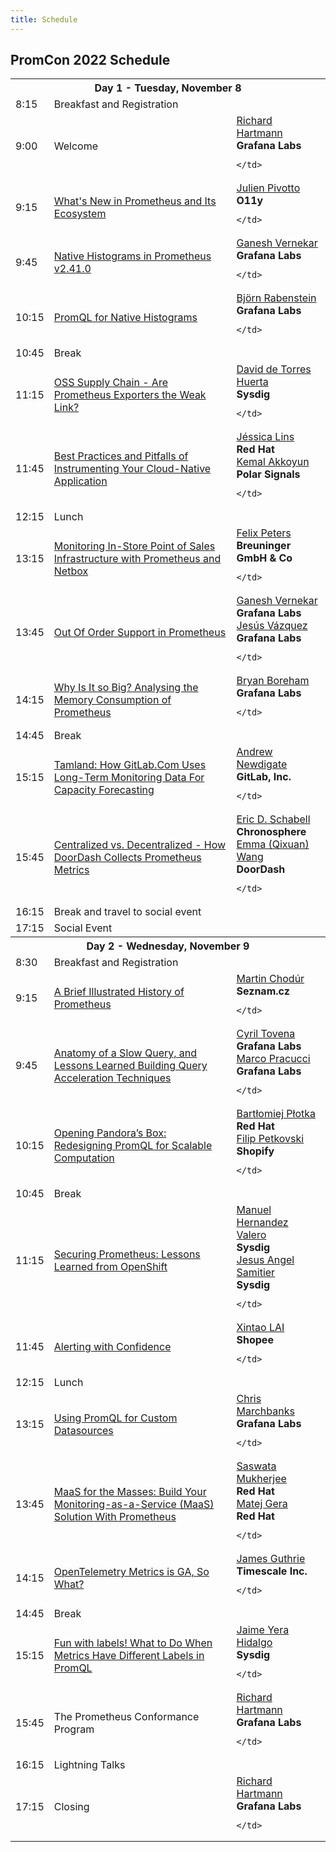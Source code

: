 ```yaml
---
title: Schedule
---
```


## PromCon 2022 Schedule

<table class="table schedule-table">
  <tr class="day">
    <th colspan="3">Day 1 - Tuesday, November 8</th>
  </tr>
  <tr class="break">
    <td>8:15</td>
    <td>Breakfast and Registration</td>
    <td></td>
  </tr>
   <tr class="talk">
    <td>9:00</td>
    <td>
      Welcome
    </td>
    <td>
      <a href="../speakers/richard-hartmann">Richard Hartmann</a>
      <br>
      <b>Grafana Labs</b>
      
    </td>
  </tr>
   <tr class="talk">
    <td>9:15</td>
    <td>
      <a href="../talks/whats-new-in-prometheus-and-its-">What's New in Prometheus and Its Ecosystem</a>
    </td>
    <td>
      <a href="../speakers/julien-pivotto">Julien Pivotto</a>
      <br>
      <b>O11y</b>
      
    </td>
  </tr>
   <tr class="talk">
    <td>9:45</td>
    <td>
      <a href="../talks/native-histograms-in-prometheus-">Native Histograms in Prometheus v2.41.0</a>
    </td>
    <td>
      <a href="../speakers/ganesh-vernekar">Ganesh Vernekar</a>
      <br>
      <b>Grafana Labs</b>
      
    </td>
  </tr>
   <tr class="talk">
    <td>10:15</td>
    <td>
      <a href="../talks/promql-for-native-histograms">PromQL for Native Histograms</a>
    </td>
    <td>
      <a href="../speakers/björn-rabenstein">Björn Rabenstein</a>
      <br>
      <b>Grafana Labs</b>
      
    </td>
  </tr>
  <tr class="break">
    <td>10:45</td>
    <td>Break</td>
    <td></td>
  </tr>
   <tr class="talk">
    <td>11:15</td>
    <td>
      <a href="../talks/oss-supply-chain---are-prometheu">OSS Supply Chain - Are Prometheus Exporters the Weak Link?</a>
    </td>
    <td>
      <a href="../speakers/david-de-torres-huerta">David de Torres Huerta</a>
      <br>
      <b>Sysdig</b>
      
    </td>
  </tr>
   <tr class="talk">
    <td>11:45</td>
    <td>
      <a href="../talks/best-practices-and-pitfalls-of-i">Best Practices and Pitfalls of Instrumenting Your Cloud-Native Application</a>
    </td>
    <td>
      <a href="../speakers/jéssica-lins">Jéssica Lins</a>
      <br>
      <b>Red Hat</b>
      <br/>
      <a href="../speakers/kemal-akkoyun">Kemal Akkoyun</a>
      <br>
      <b>Polar Signals</b>
      
    </td>
  </tr>
  <tr class="break">
    <td>12:15</td>
    <td>Lunch</td>
    <td></td>
  </tr>
   <tr class="talk">
    <td>13:15</td>
    <td>
      <a href="../talks/monitoring-in-store-point-of-sal">Monitoring In-Store Point of Sales Infrastructure with Prometheus and Netbox</a>
    </td>
    <td>
      <a href="../speakers/felix-peters">Felix Peters</a>
      <br>
      <b>Breuninger GmbH & Co</b>
      
    </td>
  </tr>
   <tr class="talk">
    <td>13:45</td>
    <td>
      <a href="../talks/out-of-order-support-in-promethe">Out Of Order Support in Prometheus</a>
    </td>
    <td>
      <a href="../speakers/ganesh-vernekar">Ganesh Vernekar</a>
      <br>
      <b>Grafana Labs</b>
      <br/>
      <a href="../speakers/jesús-vázquez">Jesús Vázquez</a>
      <br>
      <b>Grafana Labs</b>
      
    </td>
  </tr>
   <tr class="talk">
    <td>14:15</td>
    <td>
      <a href="../talks/why-is-it-so-big-analysing-the-m">Why Is It so Big? Analysing the Memory Consumption of Prometheus</a>
    </td>
    <td>
      <a href="../speakers/bryan-boreham">Bryan Boreham</a>
      <br>
      <b>Grafana Labs</b>
      
    </td>
  </tr>
  <tr class="break">
    <td>14:45</td>
    <td>Break</td>
    <td></td>
  </tr>
   <tr class="talk">
    <td>15:15</td>
    <td>
      <a href="../talks/tamland-how-gitlabcom-uses-long-">Tamland: How GitLab.Com Uses Long-Term Monitoring Data For Capacity Forecasting</a>
    </td>
    <td>
      <a href="../speakers/andrew-newdigate">Andrew Newdigate</a>
      <br>
      <b>GitLab, Inc.</b>
      
    </td>
  </tr>
   <tr class="talk">
    <td>15:45</td>
    <td>
      <a href="../talks/centralized-vs-decentralized---h">Centralized vs. Decentralized - How DoorDash Collects Prometheus Metrics</a>
    </td>
    <td>
      <a href="../speakers/eric-d-schabell">Eric D. Schabell</a>
      <br>
      <b>Chronosphere</b>
      <br/>
      <a href="../speakers/emma-(qixuan)-wang">Emma (Qixuan) Wang</a>
      <br>
      <b>DoorDash</b>
      
    </td>
  </tr>
  <tr class="break">
    <td>16:15</td>
    <td>Break and travel to social event</td>
    <td></td>
  </tr>
  <tr class="talk">
    <td>17:15</td>
    <td>Social Event</td>
    <td></td>
  </tr>
  <tr class="day">
    <th colspan="3">Day 2 - Wednesday, November 9</th>
  </tr>
  <tr class="break">
    <td>8:30</td>
    <td>Breakfast and Registration</td>
    <td></td>
  </tr>
   <tr class="talk">
    <td>9:15</td>
    <td>
      <a href="../talks/a-brief-illustrated-history-of-p">A Brief Illustrated History of Prometheus</a>
    </td>
    <td>
      <a href="../speakers/martin-chodúr">Martin Chodúr</a>
      <br>
      <b>Seznam.cz</b>
      
    </td>
  </tr>
   <tr class="talk">
    <td>9:45</td>
    <td>
      <a href="../talks/anatomy-of-a-slow-query-and-less">Anatomy of a Slow Query, and Lessons Learned Building Query Acceleration Techniques</a>
    </td>
    <td>
      <a href="../speakers/cyril-tovena">Cyril Tovena</a>
      <br>
      <b>Grafana Labs</b>
      <br/>
      <a href="../speakers/marco-pracucci">Marco Pracucci</a>
      <br>
      <b>Grafana Labs</b>
      
    </td>
  </tr>
   <tr class="talk">
    <td>10:15</td>
    <td>
      <a href="../talks/opening-pandoras-box-redesigning">Opening Pandora’s Box: Redesigning PromQL for Scalable Computation</a>
    </td>
    <td>
      <a href="../speakers/bartłomiej-płotka">Bartłomiej Płotka</a>
      <br>
      <b>Red Hat</b>
      <br/>
      <a href="../speakers/filip-petkovski">Filip Petkovski</a>
      <br>
      <b>Shopify</b>
      
    </td>
  </tr>
  <tr class="break">
    <td>10:45</td>
    <td>Break</td>
    <td></td>
  </tr>
   <tr class="talk">
    <td>11:15</td>
    <td>
      <a href="../talks/securing-prometheus-lessons-lear">Securing Prometheus: Lessons Learned from OpenShift</a>
    </td>
    <td>
      <a href="../speakers/manuel-hernandez-valero">Manuel Hernandez Valero</a>
      <br>
      <b>Sysdig</b>
      <br/>
      <a href="../speakers/jesus-angel-samitier">Jesus Angel Samitier</a>
      <br>
      <b>Sysdig</b>
      
    </td>
  </tr>
   <tr class="talk">
    <td>11:45</td>
    <td>
      <a href="../talks/alerting-with-confidence">Alerting with Confidence</a>
    </td>
    <td>
      <a href="../speakers/xintao-lai">Xintao LAI</a>
      <br>
      <b>Shopee</b>
      
    </td>
  </tr>
  <tr class="break">
    <td>12:15</td>
    <td>Lunch</td>
    <td></td>
  </tr>
   <tr class="talk">
    <td>13:15</td>
    <td>
      <a href="../talks/using-promql-for-custom-datasour">Using PromQL for Custom Datasources</a>
    </td>
    <td>
      <a href="../speakers/chris-marchbanks">Chris Marchbanks</a>
      <br>
      <b>Grafana Labs</b>
      
    </td>
  </tr>
   <tr class="talk">
    <td>13:45</td>
    <td>
      <a href="../talks/maas-for-the-masses-build-your-m">MaaS for the Masses: Build Your Monitoring-as-a-Service (MaaS) Solution With Prometheus</a>
    </td>
    <td>
      <a href="../speakers/saswata-mukherjee">Saswata Mukherjee</a>
      <br>
      <b>Red Hat</b>
      <br/>
      <a href="../speakers/matej-gera">Matej Gera</a>
      <br>
      <b>Red Hat</b>
      
    </td>
  </tr>
   <tr class="talk">
    <td>14:15</td>
    <td>
      <a href="../talks/opentelemetry-metrics-is-ga-so-w">OpenTelemetry Metrics is GA, So What?</a>
    </td>
    <td>
      <a href="../speakers/james-guthrie">James Guthrie</a>
      <br>
      <b>Timescale Inc.</b>
      
    </td>
  </tr>
  <tr class="break">
    <td>14:45</td>
    <td>Break</td>
    <td></td>
  </tr>
   <tr class="talk">
    <td>15:15</td>
    <td>
      <a href="../talks/fun-with-labels!-what-to-do-when">Fun with labels! What to Do When Metrics Have Different Labels in PromQL</a>
    </td>
    <td>
      <a href="../speakers/jaime-yera-hidalgo">Jaime Yera Hidalgo</a>
      <br>
      <b>Sysdig</b>
      
    </td>
  </tr>
   <tr class="talk">
    <td>15:45</td>
    <td>
      The Prometheus Conformance Program
    </td>
    <td>
      <a href="../speakers/richard-hartmann">Richard Hartmann</a>
      <br>
      <b>Grafana Labs</b>
      
    </td>
  </tr>
  <tr class="talk">
    <td>16:15</td>
    <td>Lightning Talks</td>
    <td></td>
  </tr>
   <tr class="talk">
    <td>17:15</td>
    <td>
      Closing
    </td>
    <td>
      <a href="../speakers/richard-hartmann">Richard Hartmann</a>
      <br>
      <b>Grafana Labs</b>
      
    </td>
  </tr>
</table>
